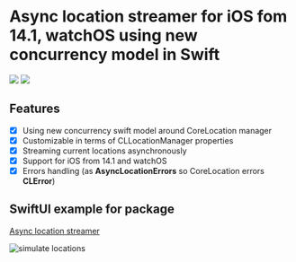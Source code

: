 # Async location streamer for iOS fom 14.1, watchOS using new concurrency model in Swift

[![](https://img.shields.io/endpoint?url=https%3A%2F%2Fswiftpackageindex.com%2Fapi%2Fpackages%2FThe-Igor%2Fd3-async-location%2Fbadge%3Ftype%3Dswift-versions)](https://swiftpackageindex.com/The-Igor/d3-async-location) [![](https://img.shields.io/endpoint?url=https%3A%2F%2Fswiftpackageindex.com%2Fapi%2Fpackages%2FThe-Igor%2Fd3-async-location%2Fbadge%3Ftype%3Dplatforms)](https://swiftpackageindex.com/The-Igor/d3-async-location)
 ## Features
- [x] Using new concurrency swift model around CoreLocation manager
- [x] Customizable in terms of CLLocationManager properties
- [x] Streaming current locations asynchronously
- [x] Support for iOS from 14.1 and watchOS
- [x] Errors handling (as **AsyncLocationErrors** so CoreLocation errors **CLError**)

## SwiftUI example for package

[Async location streamer](https://github.com/The-Igor/d3-async-location)

 ![simulate locations](https://github.com/The-Igor/d3-async-location/blob/main/img/image8.gif)
